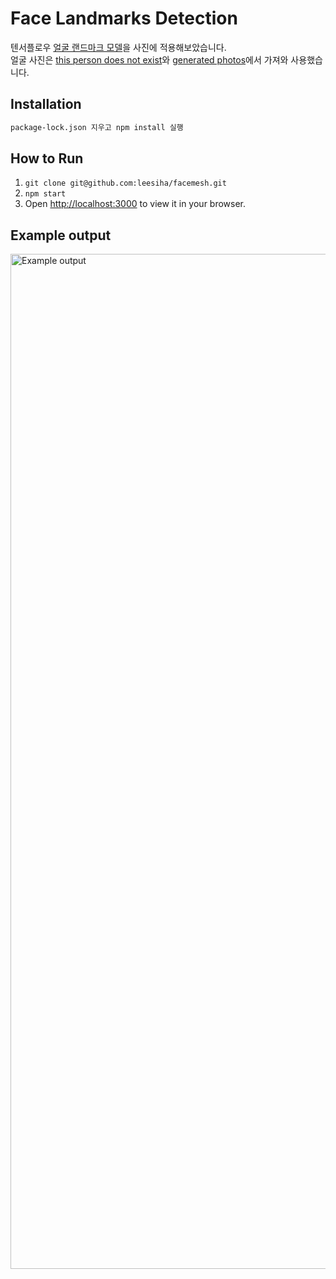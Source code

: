 # Face Landmarks Detection
텐서플로우 [얼굴 랜드마크 모델](https://github.com/tensorflow/tfjs-models/tree/master/face-landmarks-detection)을 사진에 적용해보았습니다. <br>
얼굴 사진은 [this person does not exist](https://thispersondoesnotexist.com)와 [generated photos](https://generated.photos)에서 가져와 사용했습니다.

## Installation
```sh
package-lock.json 지우고 npm install 실행
```

## How to Run
1. `git clone git@github.com:leesiha/facemesh.git`
2. `npm start`
3. Open [http://localhost:3000](http://localhost:3000) to view it in your browser.

## Example output
<img width="1624" alt="Example output" src="https://user-images.githubusercontent.com/66323295/180922178-2ef3b25c-1bd8-443b-a733-814ad67e736b.png">

